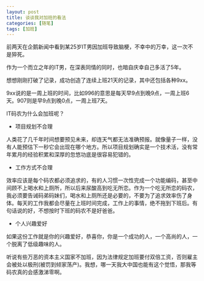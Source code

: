 ```yaml
---
layout: post
title: 谈谈我对加班的看法
categories: [随笔]
tags: [加班]
---
```


前两天在企鹅新闻中看到某25岁IT男因加班导致脑梗，不幸中的万幸，这一次不是猝死。

作为一个而立之年的IT男，在深表同情的同时，也暗自庆幸自己多活了5年。

想想刚刚打破了记录，成功创造了连续上班21天的记录，其中还包括各种9xx。

9xx说的是一周上班的时间，比如996的意思是每天早9点到晚9点，一周上班6天。907则是早9点到晚0点，一周上班7天。

IT码农为什么会加班呢？

* 项目规划不合理

人类花了几千年时间想要预见未来，却连天气都无法准确预报。就像量子一样，没有人能预估下一秒它会出现在哪个地方。所以项目规划确实是一个技术活，没有常年累月的经验积累和深厚的忽悠功底是很容易犯错的。

* 工作方式不合理   

效率应该是每个码农都必须追求的，有的人习惯一次性完成一个功能编码，甚至中间顾不上喝水和上厕所，所以后来尿酸高到吃无所恋。作为一个吃无所恋的码农，我必须要告诫码弟码妹们，喝水和上厕所还是必要的，不要为了追求效率伤了身体。每天的工作我都会尽量在上班时间完成，工作上的事情，绝不拖到下班后。有句话说的好，不想按时下班的码农不是好爸爸。

* 个人兴趣爱好

如果这份工作就是你的兴趣爱好，恭喜你，你是一个成功的人，一个高尚的人，一个脱离了低级趣味的人。

听说有些万恶的资本主义国家不加班，因为法律规定加班要付双倍工资，否则雇主会被处以极刑(被罚到倾家荡产)。我想，哪一天我大中国也能有这个觉悟，那我等码农真的会感激涕零啊。